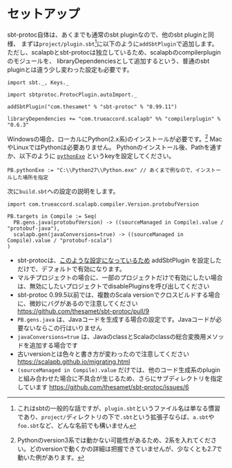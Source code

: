 # セットアップ

sbt-protoc自体は、あくまでも通常のsbt pluginなので、他のsbt pluginと同様、
まずは`project/plugin.sbt`[^plugin-sbt]に以下のように`addSbtPlugin`で追加します。
ただし、scalapbとsbt-protocは独立しているため、scalapbのcompilerpluginのモジュールを、
libraryDependenciesとして追加するという、普通のsbt pluginとは違う少し変わった設定も必要です。

```tut:invisible
import sbt._, Keys._

import sbtprotoc.ProtocPlugin.autoImport._
```

```tut:silent
addSbtPlugin("com.thesamet" % "sbt-protoc" % "0.99.11")

libraryDependencies += "com.trueaccord.scalapb" %% "compilerplugin" % "0.6.3"
```

Windowsの場合、ローカルにPython(2.x系)のインストールが必要です。[^python-version]
MacやLinuxではPythonは必要ありません。
Pythonのインストール後、Pathを通すか、以下のように [`pythonExe`](https://github.com/thesamet/sbt-protoc/blob/v0.99.11/src/main/scala/sbtprotoc/ProtocPlugin.scala#L24) というkeyを設定してください。

```tut:silent
PB.pythonExe := "C:\\Python27\\Python.exe" // あくまで例なので、インストールした場所を指定
```

次に`build.sbt`への設定の説明をします。

```tut:silent
import com.trueaccord.scalapb.compiler.Version.protobufVersion

PB.targets in Compile := Seq(
  PB.gens.java(protobufVersion) -> ((sourceManaged in Compile).value / "protobuf-java"),
  scalapb.gen(javaConversions=true) -> ((sourceManaged in Compile).value / "protobuf-scala")
)
```

- sbt-protocは、[このような設定になっているため](https://github.com/thesamet/sbt-protoc/blob/v0.99.11/src/main/scala/sbtprotoc/ProtocPlugin.scala#L54) addSbtPlugin を設定しただけで、デフォルトで有効になります。
 - マルチプロジェクトの場合に、一部のプロジェクトだけで有効にしたい場合は、無効にしたいプロジェクトでdisablePluginsを呼び出してください
- sbt-protoc 0.99.5以前では、複数のScala versionでクロスビルドする場合に、微妙にバグがあるので注意してください <https://github.com/thesamet/sbt-protoc/pull/9>
- `PB.gens.java` は、Javaコードを生成する場合の設定です。Javaコードが必要ないならこの行はいりません
- `javaConversions=true` は、JavaのclassとScalaのclassの総合変換用メソッドを追加する場合です
- 古いversionとは色々と書き方が変わったので注意してください <https://scalapb.github.io/migrating.html>
- `(sourceManaged in Compile).value` だけでは、他のコード生成系のpluginと組み合わせた場合に不具合が生じるため、さらにサブディレクトリを指定しています <https://github.com/thesamet/sbt-protoc/issues/6>


[^plugin-sbt]: これはsbtの一般的な話ですが、`plugin.sbt`というファイル名は単なる慣習であり、`project/`ディレクトリの下で`.sbt`という拡張子ならば、`a.sbt`や`foo.sbt`など、どんな名前でも構いません
[^python-version]: Pythonのversion3系では動かない可能性があるため、2系を入れてください。どのversionで動くかの詳細は把握できていませんが、少なくとも2.7で動いた例があります。
